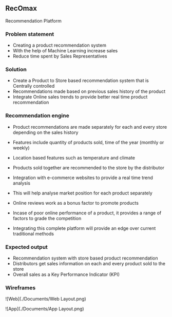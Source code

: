 ## RecOmax
Recommendation Platform

### Problem statement

 * Creating a product recommendation system
 * With the help of Machine Learning increase sales
 * Reduce time spent by Sales Representatives

### Solution

 * Create a Product to Store based recommendation system that is Centrally controlled
 * Recommendations made based on previous sales history of the product
 * Integrate Online sales trends to provide better real time product recommendation

### Recommendation engine

 * Product recommendations are made separately for each and every store depending on the sales history
 * Features include quantity of products sold, time of the year (monthly or weekly)
 * Location based features such as temperature and climate


 * Products sold together are recommended to the store by the distributor
 * Integration with e-commerce websites to provide a real time trend analysis
 * This will help analyse market position for each product separately


 * Online reviews work as a bonus factor to promote products
 * Incase of poor online performance of a product, it provides a range of factors to grade the competition
 * Integrating this complete platform will provide an edge over current traditional methods

### Expected output

 * Recommendation system with store based product recommendation
 * Distributors get sales information on each and every product sold to the store
 * Overall sales as a Key Performance Indicator (KPI)

### Wireframes

![Web](./Documents/Web Layout.png)

![App](./Documents/App Layout.png)
